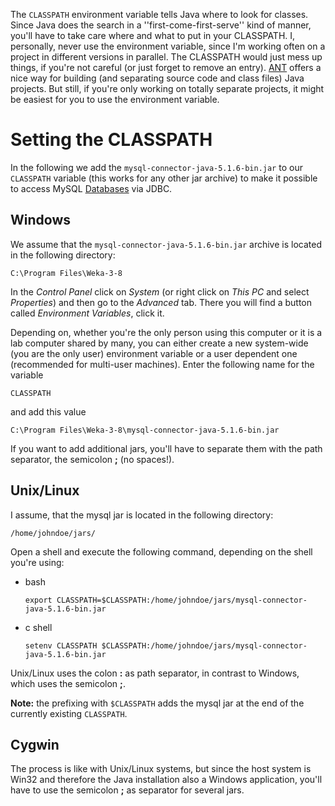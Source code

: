The `CLASSPATH` environment variable tells Java where to look for classes. Since Java does the search in a ''first-come-first-serve'' kind of manner, you'll have to take care where and what to put in your CLASSPATH. I, personally, never use the environment variable, since I'm working often on a project in different versions in parallel. The CLASSPATH would just mess up things, if you're not careful (or just forget to remove an entry). [ANT](ant.md) offers a nice way for building (and separating source code and class files) Java projects.
But still, if you're only working on totally separate projects, it might be easiest for you to use the environment variable.

# Setting the CLASSPATH
In the following we add the `mysql-connector-java-5.1.6-bin.jar` to our `CLASSPATH` variable (this works for any other jar archive) to make it possible to access MySQL [Databases](databases.md) via JDBC.

## Windows
We assume that the `mysql-connector-java-5.1.6-bin.jar` archive is located in the following directory:

```
C:\Program Files\Weka-3-8
```

In the *Control Panel* click on *System* (or right click on *This PC* and select *Properties*) and then go to the *Advanced* tab. There you will find a button called *Environment Variables*, click it.

Depending on, whether you're the only person using this computer or it is a lab computer shared by many, you can either create a new system-wide (you are the only user) environment variable or a user dependent one (recommended for multi-user machines). Enter the following name for the variable

```
CLASSPATH
```

and add this value

```
C:\Program Files\Weka-3-8\mysql-connector-java-5.1.6-bin.jar
```

If you want to add additional jars, you'll have to separate them with the path separator, the semicolon **;** (no spaces!).

## Unix/Linux
I assume, that the mysql jar is located in the following directory:

```
/home/johndoe/jars/
```

Open a shell and execute the following command, depending on the shell you're using:

* bash

   ```
   export CLASSPATH=$CLASSPATH:/home/johndoe/jars/mysql-connector-java-5.1.6-bin.jar
   ```

* c shell

   ```
   setenv CLASSPATH $CLASSPATH:/home/johndoe/jars/mysql-connector-java-5.1.6-bin.jar
   ```

Unix/Linux uses the colon **:** as path separator, in contrast to Windows, which uses the semicolon **;**.

**Note:** the prefixing with `$CLASSPATH` adds the mysql jar at the end of the currently existing `CLASSPATH`.

## Cygwin
The process is like with Unix/Linux systems, but since the host system is Win32 and therefore the Java installation also a Windows application, you'll have to use the semicolon **;** as separator for several jars.

